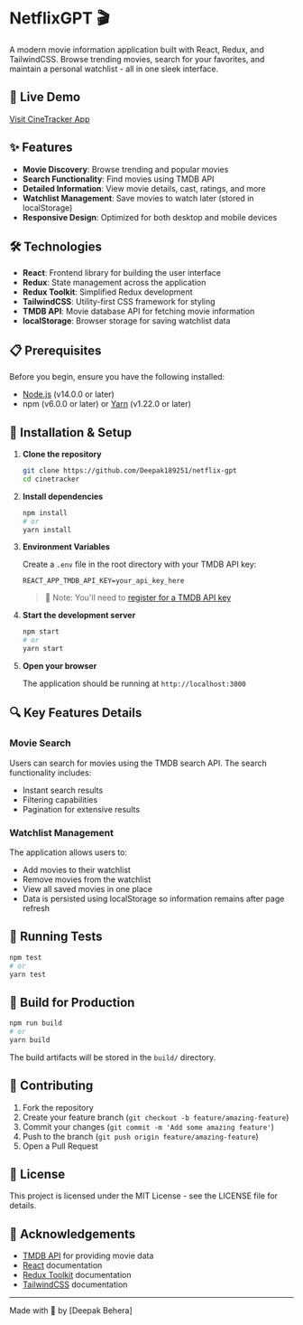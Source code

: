 # NetflixGPT 🎬

A modern movie information application built with React, Redux, and TailwindCSS. Browse trending movies, search for your favorites, and maintain a personal watchlist - all in one sleek interface.

## 🔗 Live Demo

[Visit CineTracker App](https://netflixgpt-1e1f7.firebaseapp.com/)

## ✨ Features

- **Movie Discovery**: Browse trending and popular movies
- **Search Functionality**: Find movies using TMDB API
- **Detailed Information**: View movie details, cast, ratings, and more
- **Watchlist Management**: Save movies to watch later (stored in localStorage)
- **Responsive Design**: Optimized for both desktop and mobile devices

## 🛠️ Technologies

- **React**: Frontend library for building the user interface
- **Redux**: State management across the application
- **Redux Toolkit**: Simplified Redux development
- **TailwindCSS**: Utility-first CSS framework for styling
- **TMDB API**: Movie database API for fetching movie information
- **localStorage**: Browser storage for saving watchlist data

## 📋 Prerequisites

Before you begin, ensure you have the following installed:
- [Node.js](https://nodejs.org/) (v14.0.0 or later)
- npm (v6.0.0 or later) or [Yarn](https://yarnpkg.com/) (v1.22.0 or later)

## 🚀 Installation & Setup

1. **Clone the repository**
   ```bash
   git clone https://github.com/Deepak189251/netflix-gpt
   cd cinetracker
   ```

2. **Install dependencies**
   ```bash
   npm install
   # or
   yarn install
   ```

3. **Environment Variables**
   
   Create a `.env` file in the root directory with your TMDB API key:
   ```
   REACT_APP_TMDB_API_KEY=your_api_key_here
   ```
   
   > 📝 Note: You'll need to [register for a TMDB API key](https://www.themoviedb.org/documentation/api)

4. **Start the development server**
   ```bash
   npm start
   # or
   yarn start
   ```

5. **Open your browser**
   
   The application should be running at `http://localhost:3000`

## 🔍 Key Features Details

### Movie Search

Users can search for movies using the TMDB search API. The search functionality includes:
- Instant search results
- Filtering capabilities
- Pagination for extensive results

### Watchlist Management

The application allows users to:
- Add movies to their watchlist
- Remove movies from the watchlist  
- View all saved movies in one place
- Data is persisted using localStorage so information remains after page refresh

## 🧪 Running Tests

```bash
npm test
# or
yarn test
```

## 🔧 Build for Production

```bash
npm run build
# or
yarn build
```

The build artifacts will be stored in the `build/` directory.

## 🤝 Contributing

1. Fork the repository
2. Create your feature branch (`git checkout -b feature/amazing-feature`)
3. Commit your changes (`git commit -m 'Add some amazing feature'`)
4. Push to the branch (`git push origin feature/amazing-feature`)
5. Open a Pull Request

## 📄 License

This project is licensed under the MIT License - see the LICENSE file for details.

## 🙏 Acknowledgements

- [TMDB API](https://www.themoviedb.org/documentation/api) for providing movie data
- [React](https://reactjs.org/) documentation
- [Redux Toolkit](https://redux-toolkit.js.org/) documentation
- [TailwindCSS](https://tailwindcss.com/) documentation

---

Made with 💙 by [Deepak Behera]